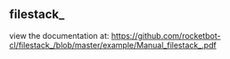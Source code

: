 ## filestack_

 view the documentation at: https://github.com/rocketbot-cl/filestack_/blob/master/example/Manual_filestack_.pdf